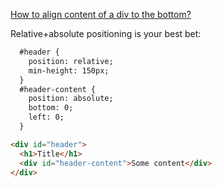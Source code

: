 [How to align content of a div to the bottom?](http://stackoverflow.com/questions/585945/how-to-align-content-of-a-div-to-the-bottom)


Relative+absolute positioning is your best bet:

```html
  #header {
    position: relative;
    min-height: 150px;
  }
  #header-content {
    position: absolute;
    bottom: 0;
    left: 0;
  }

<div id="header">
  <h1>Title</h1>
  <div id="header-content">Some content</div>
</div>
```